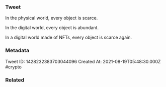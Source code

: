 ### Tweet
In the physical world, every object is scarce.

In the digital world, every object is abundant.

In a digital world made of NFTs, every object is scarce again.

### Metadata
Tweet ID: 1428232383703044096
Created At: 2021-08-19T05:48:30.000Z
#crypto 

### Related

